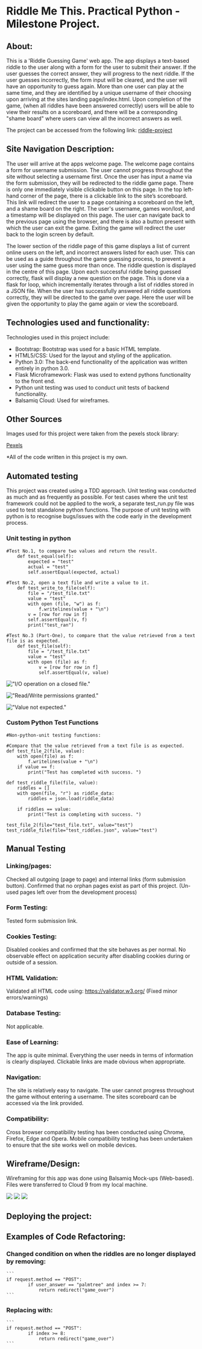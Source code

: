 # Riddle Me This. Practical Python - Milestone Project.


## About: 
This is a 'Riddle Guessing Game' web app. 
The app displays a text-based riddle to the user along with a form for the user to submit their answer.
If the user guesses the correct answer, they will progress to the next riddle. 
If the user guesses incorrectly, the form input will be cleared, and the user will have an opportunity to guess again.
More than one user can play at the same time, and they are identified by a unique username of their choosing upon arriving at the sites landing page/index.html. 
Upon completion of the game, (when all riddles have been answered correctly) users will be able to view their results on a scoreboard, and there will be a corresponding "shame board" where users can view all the incorrect answers as well.


The project can be accessed from the following link: [riddle-project](https://riddle-project.herokuapp.com/)


## Site Navigation Description:
The user will arrive at the apps welcome page.
The welcome page contains a form for username submission. 
The user cannot progress throughout the site without selecting a username first. 
Once the user has input a name via the form submission, they will be redirected to the riddle game page. 
There is only one immediately visible clickable button on this page.
In the top left-hand corner of the page, there is a clickable link to the site’s scoreboard.
This link will redirect the user to a page containing a scoreboard on the left, and a shame board on the right. 
The user's username, games won/lost, and a timestamp will be displayed on this page. 
The user can navigate back to the previous page using the browser, and there is also a button present with which the user can exit the game.
Exiting the game will redirect the user back to the login screen by default. 

The lower section of the riddle page of this game displays a list of current online users on the left, and incorrect answers listed for each user.
This can be used as a guide throughout the game guessing process, to prevent a user using the same guess more than once. 
The riddle question is displayed in the centre of this page. 
Upon each successful riddle being guessed correctly, flask will display a new question on the page. 
This is done via a flask for loop, which incrementally iterates through a list of riddles stored in a JSON file. 
When the user has successfully answered all riddle questions correctly, they will be directed to the game over page. 
Here the user will be given the opportunity to play the game again or view the scoreboard. 


## Technologies used and functionality:
Technologies used in this project include:
    
* Bootstrap: Bootstrap was used for a basic HTML template.
* HTML5/CSS: Used for the layout and styling of the application. 
* Python 3.0: The back-end functionality of the application was written entirely in python 3.0.
* Flask Microframework: Flask was used to extend pythons functionality to the front end. 
* Python unit testing was used to conduct unit tests of backend functionality. 
* Balsamiq Cloud: Used for wireframes.


## Other Sources
Images used for this project were taken from the pexels stock library:

[Pexels](https://www.pexels.com/)

*All of the code written in this project is my own.

## Automated testing
This project was created using a TDD approach.
Unit testing was conducted as much and as frequently as possible. 
For test cases where the unit test framework could not be applied to the work, a separate test_run.py file was used to test standalone python functions. 
The purpose of unit testing with python is to recognise bugs/issues with the code early in the development process. 


### Unit testing in python

```
#Test No.1, to compare two values and return the result. 
    def test_equal(self):
        expected = "test"
        actual = "test"
        self.assertEqual(expected, actual)
```
```
#Test No.2, open a text file and write a value to it. 
    def test_write_to_file(self):
        file = "/test_file.txt"
        value = "test"
        with open (file, "w") as f:
            f.writelines(value + "\n")
        v = [row for row in f]
        self.assertEqual(v, f)
        print("test_ran")
```
```
#Test No.3 (Part-One), to compare that the value retrieved from a text file is as expected. 
    def test_file(self):
        file = "/test_file.txt"
        value = "test"
        with open (file) as f:
            v = [row for row in f]
            self.assertEqual(v, value)
```

!["I/O operation on a closed file."](https://s3-ap-southeast-2.amazonaws.com/practical-python-milestone-project/input_output_operation_on_closed_file.PNG)


!["Read/Write permissions granted."](https://s3-ap-southeast-2.amazonaws.com/practical-python-milestone-project/read_write_permissions_granted_text_file.PNG)


!["Value not expected."](https://s3-ap-southeast-2.amazonaws.com/practical-python-milestone-project/value_not_expected.PNG)


### Custom Python Test Functions
 
 
```
#Non-python-unit testing functions:
    
#Compare that the value retrieved from a text file is as expected. 
def test_file_2(file, value):
    with open(file) as f:
        f.writelines(value + "\n")
    if value == f:
        print("Test has completed with success. ")
```
```
def test_riddle_file(file, value):
    riddles = []
    with open(file, "r") as riddle_data:
        riddles = json.load(riddle_data)    
                
    if riddles == value:
        print("Test is completing with success. ")
```
```
test_file_2(file="test_file.txt", value="test")
test_riddle_file(file="test_riddles.json", value="test")
```
 
 
## Manual Testing


### Linking/pages:

Checked all outgoing (page to page) and internal links (form submission button).
Confirmed that no orphan pages exist as part of this project. (Un-used pages left over from the development process)

### Form Testing:

Tested form submission link.

### Cookies Testing:

Disabled cookies and confirmed that the site behaves as per normal.
No observable effect on application security after disabling cookies during or outside of a session.

### HTML Validation:

Validated all HTML code using: https://validator.w3.org/ (Fixed minor errors/warnings)

### Database Testing:

Not applicable.

### Ease of Learning:

The app is quite minimal. Everything the user needs in terms of information is clearly displayed. Clickable links are made obvious when appropriate.

### Navigation:

The site is relatively easy to navigate. 
The user cannot progress throughout the game without entering a username. 
The sites scoreboard can be accessed via the link provided. 

### Compatibility:

Cross browser compatibility testing has been conducted using Chrome, Firefox, Edge and Opera.
Mobile compatibility testing has been undertaken to ensure that the site works well on mobile devices. 


## Wireframe/Design:
Wireframing for this app was done using Balsamiq Mock-ups (Web-based).
Files were transferred to Cloud 9 from my local machine.


![](https://s3-ap-southeast-2.amazonaws.com/practical-python-milestone-project/index_page.PNG)
![](https://s3-ap-southeast-2.amazonaws.com/practical-python-milestone-project/riddle_page.PNG)
![](https://s3-ap-southeast-2.amazonaws.com/practical-python-milestone-project/game_over_page.PNG)


## Deploying the project:


## Examples of Code Refactoring:

### Changed condition on when the riddles are no longer displayed by removing:
    
    ```
    if request.method == "POST":
            if user_answer == "palmtree" and index >= 7:
                return redirect("game_over")
    ```
    
### Replacing with:
   
    ```
    if request.method == "POST":
            if index >= 8:
                return redirect("game_over")
    ```
